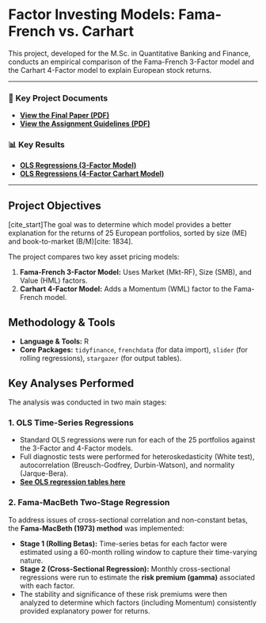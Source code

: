 # Factor Investing Models: Fama-French vs. Carhart

This project, developed for the M.Sc. in Quantitative Banking and Finance, conducts an empirical comparison of the Fama-French 3-Factor model and the Carhart 4-Factor model to explain European stock returns.

---
### 📄 Key Project Documents
* **[View the Final Paper (PDF)](docs/Paper.pdf)**
* **[View the Assignment Guidelines (PDF)](docs/Assignment.pdf)**

### 📊 Key Results
* **[OLS Regressions (3-Factor Model)](results/3_Factor_Model_OLS.html)**
* **[OLS Regressions (4-Factor Carhart Model)](results/4_Factor_Carhart_OLS.html)**
---

## Project Objectives

[cite_start]The goal was to determine which model provides a better explanation for the returns of 25 European portfolios, sorted by size (ME) and book-to-market (B/M)[cite: 1834].

The project compares two key asset pricing models:
1.  **Fama-French 3-Factor Model:** Uses Market (Mkt-RF), Size (SMB), and Value (HML) factors.
2.  **Carhart 4-Factor Model:** Adds a Momentum (WML) factor to the Fama-French model.

## Methodology & Tools

* **Language & Tools:** R
* **Core Packages:** `tidyfinance`, `frenchdata` (for data import), `slider` (for rolling regressions), `stargazer` (for output tables).

## Key Analyses Performed

The analysis was conducted in two main stages:

### 1. OLS Time-Series Regressions
* Standard OLS regressions were run for each of the 25 portfolios against the 3-Factor and 4-Factor models.
* Full diagnostic tests were performed for heteroskedasticity (White test), autocorrelation (Breusch-Godfrey, Durbin-Watson), and normality (Jarque-Bera).
* **[See OLS regression tables here](results/)**

### 2. Fama-MacBeth Two-Stage Regression
To address issues of cross-sectional correlation and non-constant betas, the **Fama-MacBeth (1973) method** was implemented:
* **Stage 1 (Rolling Betas):** Time-series betas for each factor were estimated using a 60-month rolling window to capture their time-varying nature.
* **Stage 2 (Cross-Sectional Regression):** Monthly cross-sectional regressions were run to estimate the **risk premium (gamma)** associated with each factor.
* The stability and significance of these risk premiums were then analyzed to determine which factors (including Momentum) consistently provided explanatory power for returns.

